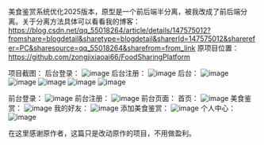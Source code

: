 美食鉴赏系统优化2025版本，原型是一个前后端半分离，被我改成了前后端分离。关于分离方法具体可以看看我的博客：https://blog.csdn.net/qq_55018264/article/details/147575012?fromshare=blogdetail&sharetype=blogdetail&sharerId=147575012&sharerefer=PC&sharesource=qq_55018264&sharefrom=from_link
原项目位置：https://github.com/zongjixiaoai66/FoodSharingPlatform

项目截图：
后台登录：
![image](https://github.com/user-attachments/assets/6aaf040f-f43f-4c84-a931-22bc4b8b3175)
后台注册：
![image](https://github.com/user-attachments/assets/0436d0b6-2fc1-49fa-95e4-b36c875185f1)
后台：
![image](https://github.com/user-attachments/assets/21bd4c6c-2ad2-4b56-a57e-7246cab36bb8)
![image](https://github.com/user-attachments/assets/c777d791-1ab9-4849-ad27-235a87d12077)
![image](https://github.com/user-attachments/assets/54a2004a-9b98-4978-8e9a-1a45ee0a9f5a)
![image](https://github.com/user-attachments/assets/56ccad1b-65d0-4e62-bb3b-8157680e3f6d)
![image](https://github.com/user-attachments/assets/8035f453-9fd0-4784-b160-138d6e45fb4d)

前台登录：
![image](https://github.com/user-attachments/assets/906a72e2-6e76-43f5-9474-360ee6bc9987)
前台注册：
![image](https://github.com/user-attachments/assets/342d0987-c7a5-4e42-8135-e883d547c142)
前台页面：
首页：
![image](https://github.com/user-attachments/assets/64e69b39-e974-4780-971b-75046a3fef92)
美食鉴赏：
![image](https://github.com/user-attachments/assets/75d46ef6-a233-4515-9eb9-0b6cfd63d654)
我的好友：
![image](https://github.com/user-attachments/assets/c68bbdec-d079-4d0b-a003-f7bf5e1eaec3)
添加美食鉴赏：
![image](https://github.com/user-attachments/assets/7f5228d6-8cbb-4728-ab05-4f9c96db2b76)
个人中心：
![image](https://github.com/user-attachments/assets/c09b6c65-8fef-4073-8ed2-101a3c62ef7d)


在这里感谢原作者，这篇只是改动原作的项目，不用做盈利。
